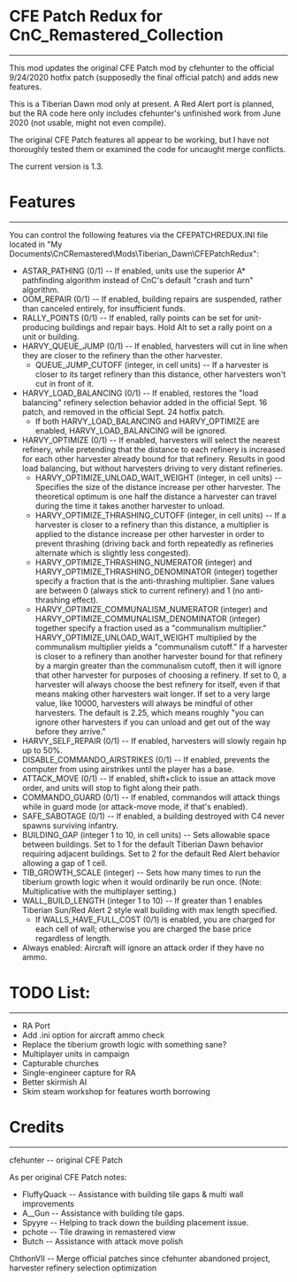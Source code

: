 # CFE Patch Redux for CnC_Remastered_Collection
------------------
This mod updates the original CFE Patch mod by cfehunter to the official 9/24/2020 hotfix patch (supposedly the final official patch) and adds new features.

This is a Tiberian Dawn mod only at present. A Red Alert port is planned, but the RA code here only includes cfehunter's unfinished work from June 2020 (not usable, might not even compile).

The original CFE Patch features all appear to be working, but I have not thoroughly tested them or examined the code for uncaught merge conflicts.

The current version is 1.3.

# Features
------------------
You can control the following features via the CFEPATCHREDUX.INI file located in "My Documents\CnCRemastered\Mods\Tiberian_Dawn\CFEPatchRedux\":

- ASTAR\_PATHING (0/1) -- If enabled, units use the superior A\* pathfinding algorithm instead of CnC's default "crash and turn" algorithm.
- OOM\_REPAIR (0/1) -- If enabled, building repairs are suspended, rather than canceled entirely, for insufficient funds.
- RALLY\_POINTS (0/1) -- If enabled, rally points can be set for unit-producing buildings and repair bays. Hold Alt to set a rally point on a unit or building.
- HARVY\_QUEUE\_JUMP (0/1) -- If enabled, harvesters will cut in line when they are closer to the refinery than the other harvester.
     - QUEUE\_JUMP\_CUTOFF (integer, in cell units) -- If a harvester is closer to its target refinery than this distance, other harvesters won't cut in front of it.
- HARVY\_LOAD\_BALANCING (0/1) -- If enabled, restores the "load balancing" refinery selection behavior added in the official Sept. 16 patch, and removed in the official Sept. 24 hotfix patch.
     - If both HARVY\_LOAD\_BALANCING and HARVY\_OPTIMIZE are enabled,  HARVY\_LOAD\_BALANCING will be ignored.
- HARVY\_OPTIMIZE (0/1) -- If enabled, harvesters will select the nearest refinery, while pretending that the distance to each refinery is increased for each other harvester already bound for that refinery. Results in good load balancing, but without harvesters driving to very distant refineries.
     - HARVY\_OPTIMIZE\_UNLOAD\_WAIT\_WEIGHT (integer, in cell units) -- Specifies the size of the distance increase per other harvester. The theoretical optimum is one half the distance a harvester can travel during the time it takes another harvester to unload.
     - HARVY\_OPTIMIZE\_THRASHING\_CUTOFF  (integer, in cell units) -- If a harvester is closer to a refinery than this distance, a multiplier is applied to the distance increase per other harvester in order to prevent thrashing (driving back and forth repeatedly as refineries alternate which is slightly less congested).
     - HARVY\_OPTIMIZE\_THRASHING\_NUMERATOR (integer) and HARVY\_OPTIMIZE\_THRASHING\_DENOMINATOR (integer) together specify a fraction that is the anti-thrashing multiplier. Sane values are between 0 (always stick to current refinery) and 1 (no anti-thrashing effect).
     - HARVY\_OPTIMIZE\_COMMUNALISM\_NUMERATOR (integer) and HARVY\_OPTIMIZE\_COMMUNALISM\_DENOMINATOR (integer) together specify a fraction used as a "communalism multiplier." HARVY\_OPTIMIZE\_UNLOAD\_WAIT\_WEIGHT multiplied by the communalism multiplier yields a "communalism cutoff." If a harvester is closer to a refinery than another harvester bound for that refinery by a margin greater than the communalism cutoff, then it will ignore that other harvester for purposes of choosing a refinery. If set to 0, a harvester will always choose the best refinery for itself, even if that means making other harvesters wait longer. If set to a very large value, like 10000, harvesters will always be mindful of other harvesters. The default is 2.25, which means roughly "you can ignore other harvesters if you can unload and get out of the way before they arrive."
- HARVY\_SELF\_REPAIR (0/1) -- If enabled, harvesters will slowly regain hp up to 50%.
- DISABLE\_COMMANDO\_AIRSTRIKES (0/1) -- If enabled, prevents the computer from using airstrikes until the player has a base.
- ATTACK\_MOVE (0/1) -- If enabled, shift+click to issue an attack move order, and units will stop to fight along their path.
- COMMANDO\_GUARD (0/1) -- If enabled, commandos will attack things while in guard mode (or attack-move mode, if that's enabled).
- SAFE\_SABOTAGE (0/1) -- If enabled, a building destroyed with C4 never spawns surviving infantry.
- BUILDING\_GAP (integer 1 to 10, in cell units) -- Sets allowable space between buildings. Set to 1 for the default Tiberian Dawn behavior requiring adjacent buildings. Set to 2 for the default Red Alert behavior allowing a gap of 1 cell.
- TIB\_GROWTH\_SCALE (integer) -- Sets how many times to run the tiberium growth logic when it would ordinarily be run once. (Note: Multiplicative with the multiplayer setting.)
- WALL\_BUILD\_LENGTH (integer 1 to 10) -- If greater than 1 enables Tiberian Sun/Red Alert 2 style wall building with max length specified.
     - If WALLS\_HAVE\_FULL\_COST (0/1) is enabled, you are charged for each cell of wall; otherwise you are charged the base price regardless of length.
- Always enabled: Aircraft will ignore an attack order if they have no ammo.

# TODO List:
------------------
- RA Port
- Add .ini option for aircraft ammo check
- Replace the tiberium growth logic with something sane?
- Multiplayer units in campaign
- Capturable churches
- Single-engineer capture for RA
- Better skirmish AI
- Skim steam workshop for features worth borrowing

# Credits
------------------
cfehunter -- original CFE Patch

As per original CFE Patch notes:
- FluffyQuack -- Assistance with building tile gaps & multi wall improvements
- A\_\_Gun -- Assistance with building tile gaps.
- Spyyre -- Helping to track down the building placement issue.
- pchote -- Tile drawing in remastered view
- Butch -- Assistance with attack move polish

ChthonVII -- Merge official patches since cfehunter abandoned project, harvester refinery selection optimization
